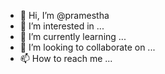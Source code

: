 - 👋 Hi, I’m @pramestha
- 👀 I’m interested in ...
- 🌱 I’m currently learning ...
- 💞️ I’m looking to collaborate on ...
- 📫 How to reach me ...

<!---
pramestha/pramestha is a ✨ special ✨ repository because its `README.md` (this file) appears on your GitHub profile.
You can click the Preview link to take a look at your changes.
--->
